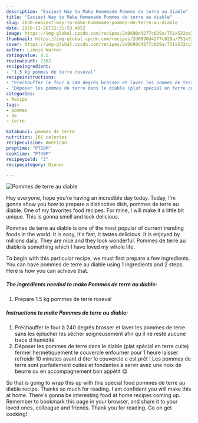 ```yaml
---
description: "Easiest Way to Make Homemade Pommes de terre au diable"
title: "Easiest Way to Make Homemade Pommes de terre au diable"
slug: 2630-easiest-way-to-make-homemade-pommes-de-terre-au-diable
date: 2020-12-26T22:31:53.405Z
image: https://img-global.cpcdn.com/recipes/2d0690d4277c029a/751x532cq70/pommes-de-terre-au-diable-photo-principale-de-la-recette.jpg
thumbnail: https://img-global.cpcdn.com/recipes/2d0690d4277c029a/751x532cq70/pommes-de-terre-au-diable-photo-principale-de-la-recette.jpg
cover: https://img-global.cpcdn.com/recipes/2d0690d4277c029a/751x532cq70/pommes-de-terre-au-diable-photo-principale-de-la-recette.jpg
author: Linnie Warren
ratingvalue: 4.5
reviewcount: 7362
recipeingredient:
- "1.5 kg pommes de terre roseval"
recipeinstructions:
- "Préchauffer le four à 240 degrés brosser et laver les pommes de terre sans les éplucher les sécher soigneusement afin qu il ne reste aucune trace d humidité"
- "Déposer les pommes de terre dans le diable (plat spécial en terre cuite) fermer hermétiquement le couvercle enfourner pour 1 heure laisser refroidir 10 minutes avant d ôter le couvercle c est prêt ! Les pommes de terre sont parfaitement cuites et fondantes à servir avec une noix de beurre ou en accompagnement bon appétit 😋"
categories:
- Recipe
tags:
- pommes
- de
- terre

katakunci: pommes de terre 
nutrition: 101 calories
recipecuisine: American
preptime: "PT28M"
cooktime: "PT40M"
recipeyield: "3"
recipecategory: Dinner

---
```



![Pommes de terre au diable](https://img-global.cpcdn.com/recipes/2d0690d4277c029a/751x532cq70/pommes-de-terre-au-diable-photo-principale-de-la-recette.jpg)

Hey everyone, hope you're having an incredible day today. Today, I'm gonna show you how to prepare a distinctive dish, pommes de terre au diable. One of my favorites food recipes. For mine, I will make it a little bit unique. This is gonna smell and look delicious.

Pommes de terre au diable is one of the most popular of current trending foods in the world. It is easy, it's fast, it tastes delicious. It is enjoyed by millions daily. They are nice and they look wonderful. Pommes de terre au diable is something which I have loved my whole life.




To begin with this particular recipe, we must first prepare a few ingredients. You can have pommes de terre au diable using 1 ingredients and 2 steps. Here is how you can achieve that.

<!--inarticleads1-->

##### The ingredients needed to make Pommes de terre au diable:

1. Prepare 1.5 kg pommes de terre roseval




<!--inarticleads2-->

##### Instructions to make Pommes de terre au diable:

1. Préchauffer le four à 240 degrés brosser et laver les pommes de terre sans les éplucher les sécher soigneusement afin qu il ne reste aucune trace d humidité
1. Déposer les pommes de terre dans le diable (plat spécial en terre cuite) fermer hermétiquement le couvercle enfourner pour 1 heure laisser refroidir 10 minutes avant d ôter le couvercle c est prêt ! Les pommes de terre sont parfaitement cuites et fondantes à servir avec une noix de beurre ou en accompagnement bon appétit 😋




So that is going to wrap this up with this special food pommes de terre au diable recipe. Thanks so much for reading. I am confident you will make this at home. There's gonna be interesting food at home recipes coming up. Remember to bookmark this page in your browser, and share it to your loved ones, colleague and friends. Thank you for reading. Go on get cooking!
